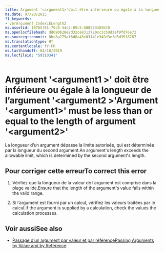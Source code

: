 ```yaml
---
title: Argument '<argument1>'doit être inférieure ou égale à la longueur de l’argument'<argument2>'
ms.date: 07/20/2015
f1_keywords:
- vbrArgument_IndexLELength2
ms.assetid: 10765f81-79c5-44c2-89c5-888253105b78
ms.openlocfilehash: dd090b20e2d32ce8313720cc3cb0d3ef9fd76e72
ms.sourcegitcommit: 0be8a279af6d8a43e03141e349d3efd5d35f8767
ms.translationtype: HT
ms.contentlocale: fr-FR
ms.lasthandoff: 04/18/2019
ms.locfileid: "59310341"
---
```

# <a name="argument-argument1-must-be-less-than-or-equal-to-the-length-of-argument-argument2"></a><span data-ttu-id="570d7-102">Argument '\<argument1 >' doit être inférieure ou égale à la longueur de l’argument '\<argument2 >'</span><span class="sxs-lookup"><span data-stu-id="570d7-102">Argument '\<argument1>' must be less than or equal to the length of argument '\<argument2>'</span></span>
<span data-ttu-id="570d7-103">La longueur d’un argument dépasse la limite autorisée, qui est déterminée par la longueur du second argument.</span><span class="sxs-lookup"><span data-stu-id="570d7-103">An argument's length exceeds the allowable limit, which is determined by the second argument's length.</span></span>  
  
## <a name="to-correct-this-error"></a><span data-ttu-id="570d7-104">Pour corriger cette erreur</span><span class="sxs-lookup"><span data-stu-id="570d7-104">To correct this error</span></span>  
  
1. <span data-ttu-id="570d7-105">Vérifiez que la longueur de la valeur de l’argument est comprise dans la plage valide.</span><span class="sxs-lookup"><span data-stu-id="570d7-105">Ensure that the length of the argument's value falls within the valid range.</span></span>  
  
2. <span data-ttu-id="570d7-106">Si l’argument est fourni par un calcul, vérifiez les valeurs traitées par le calcul.</span><span class="sxs-lookup"><span data-stu-id="570d7-106">If the argument is supplied by a calculation, check the values the calculation processes.</span></span>  
  
## <a name="see-also"></a><span data-ttu-id="570d7-107">Voir aussi</span><span class="sxs-lookup"><span data-stu-id="570d7-107">See also</span></span>

- [<span data-ttu-id="570d7-108">Passage d’un argument par valeur et par référence</span><span class="sxs-lookup"><span data-stu-id="570d7-108">Passing Arguments by Value and by Reference</span></span>](../../visual-basic/programming-guide/language-features/procedures/passing-arguments-by-value-and-by-reference.md)
